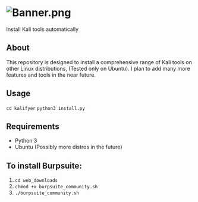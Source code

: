 # ![Banner.png](https://github.com/user-attachments/assets/929ce70c-42d9-4a14-a30d-6c54ebe4c4a3)
Install Kali tools automatically

## About
This repository is designed to install a comprehensive range of Kali tools on other Linux distributions, (Tested only on Ubuntu). I plan to add many more features and tools in the near future.

## Usage 
`cd kalifyer`
`python3 install.py`

## Requirements
- Python 3
- Ubuntu (Possibly more distros in the future)

## To install Burpsuite:
1. `cd web_downloads`
2. `chmod +x burpsuite_community.sh`
3. `./burpsuite_community.sh`
